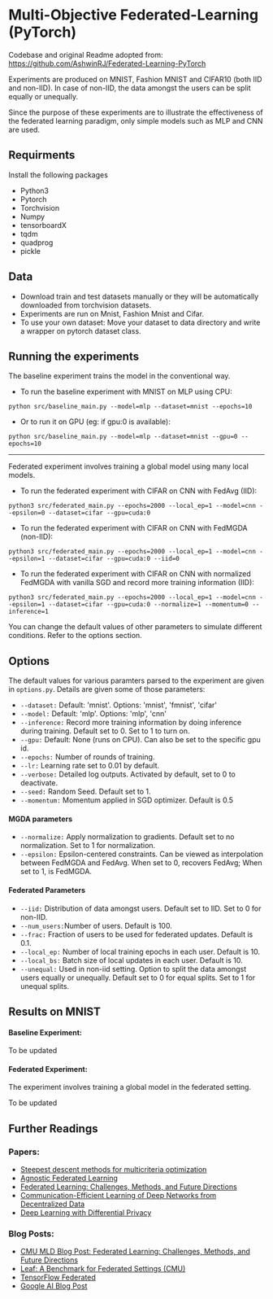 # Multi-Objective Federated-Learning (PyTorch)
Codebase and original Readme adopted from: https://github.com/AshwinRJ/Federated-Learning-PyTorch 


Experiments are produced on MNIST, Fashion MNIST and CIFAR10 (both IID and non-IID). In case of non-IID, the data amongst the users can be split equally or unequally.

Since the purpose of these experiments are to illustrate the effectiveness of the federated learning paradigm, only simple models such as MLP and CNN are used.

## Requirments
Install the following packages 
* Python3
* Pytorch
* Torchvision
* Numpy
* tensorboardX
* tqdm
* quadprog
* pickle

## Data
* Download train and test datasets manually or they will be automatically downloaded from torchvision datasets.
* Experiments are run on Mnist, Fashion Mnist and Cifar.
* To use your own dataset: Move your dataset to data directory and write a wrapper on pytorch dataset class.

## Running the experiments
The baseline experiment trains the model in the conventional way.

* To run the baseline experiment with MNIST on MLP using CPU:
```
python src/baseline_main.py --model=mlp --dataset=mnist --epochs=10
```
* Or to run it on GPU (eg: if gpu:0 is available):
```
python src/baseline_main.py --model=mlp --dataset=mnist --gpu=0 --epochs=10
```
-----

Federated experiment involves training a global model using many local models.

* To run the federated experiment with CIFAR on CNN with FedAvg (IID):
```
python3 src/federated_main.py --epochs=2000 --local_ep=1 --model=cnn --epsilon=0 --dataset=cifar --gpu=cuda:0
```
* To run the federated experiment with CIFAR on CNN with FedMGDA (non-IID):
```
python3 src/federated_main.py --epochs=2000 --local_ep=1 --model=cnn --epsilon=1 --dataset=cifar --gpu=cuda:0 --iid=0
```
* To run the federated experiment with CIFAR on CNN with normalized FedMGDA with vanilla SGD and record more training information (IID):
```
python3 src/federated_main.py --epochs=2000 --local_ep=1 --model=cnn --epsilon=1 --dataset=cifar --gpu=cuda:0 --normalize=1 --momentum=0 --inference=1
```


You can change the default values of other parameters to simulate different conditions. Refer to the options section.

## Options
The default values for various paramters parsed to the experiment are given in ```options.py```. Details are given some of those parameters:

* ```--dataset:```  Default: 'mnist'. Options: 'mnist', 'fmnist', 'cifar'
* ```--model:```    Default: 'mlp'. Options: 'mlp', 'cnn'
* ```--inference:```    Record more training information by doing inference during training. Default set to 0. Set to 1 to turn on. 
* ```--gpu:```      Default: None (runs on CPU). Can also be set to the specific gpu id.
* ```--epochs:```   Number of rounds of training.
* ```--lr:```       Learning rate set to 0.01 by default.
* ```--verbose:```  Detailed log outputs. Activated by default, set to 0 to deactivate.
* ```--seed:```     Random Seed. Default set to 1.
* ```--momentum:```     Momentum applied in SGD optimizer. Default is 0.5

#### MGDA parameters
* ```--normalize:```      Apply normalization to gradients. Default set to no normalization. Set to 1 for normalization.
* ```--epsilon:```      Epsilon-centered constraints. Can be viewed as interpolation between FedMGDA and FedAvg. When set to 0, recovers FedAvg; When set to 1, is FedMGDA. 

#### Federated Parameters
* ```--iid:```      Distribution of data amongst users. Default set to IID. Set to 0 for non-IID.
* ```--num_users:```Number of users. Default is 100.
* ```--frac:```     Fraction of users to be used for federated updates. Default is 0.1.
* ```--local_ep:``` Number of local training epochs in each user. Default is 10.
* ```--local_bs:``` Batch size of local updates in each user. Default is 10.
* ```--unequal:```  Used in non-iid setting. Option to split the data amongst users equally or unequally. Default set to 0 for equal splits. Set to 1 for unequal splits.

## Results on MNIST
#### Baseline Experiment:
To be updated

#### Federated Experiment:
The experiment involves training a global model in the federated setting.

To be updated

## Further Readings
### Papers:
* [Steepest descent methods for multicriteria optimization](https://link.springer.com/article/10.1007/s001860000043)
* [Agnostic Federated Learning](https://arxiv.org/abs/1902.00146)
* [Federated Learning: Challenges, Methods, and Future Directions](https://arxiv.org/abs/1908.07873)
* [Communication-Efficient Learning of Deep Networks from Decentralized Data](https://arxiv.org/abs/1602.05629)
* [Deep Learning with Differential Privacy](https://arxiv.org/abs/1607.00133)

### Blog Posts:
* [CMU MLD Blog Post: Federated Learning: Challenges, Methods, and Future Directions](https://blog.ml.cmu.edu/2019/11/12/federated-learning-challenges-methods-and-future-directions/)
* [Leaf: A Benchmark for Federated Settings (CMU)](https://leaf.cmu.edu/)
* [TensorFlow Federated](https://www.tensorflow.org/federated)
* [Google AI Blog Post](https://ai.googleblog.com/2017/04/federated-learning-collaborative.html)